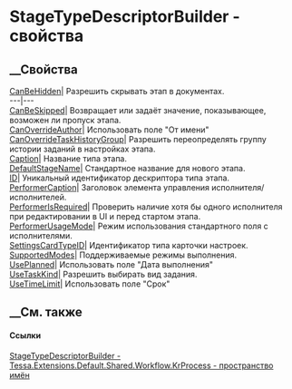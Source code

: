 # StageTypeDescriptorBuilder - свойства
##  __Свойства
[CanBeHidden](P_Tessa_Extensions_Default_Shared_Workflow_KrProcess_StageTypeDescriptorBuilder_CanBeHidden.htm)|
Разрешить скрывать этап в документах.  
---|---  
[CanBeSkipped](P_Tessa_Extensions_Default_Shared_Workflow_KrProcess_StageTypeDescriptorBuilder_CanBeSkipped.htm)|
Возвращает или задаёт значение, показывающее, возможен ли пропуск этапа.  
[CanOverrideAuthor](P_Tessa_Extensions_Default_Shared_Workflow_KrProcess_StageTypeDescriptorBuilder_CanOverrideAuthor.htm)|
Использовать поле "От имени"  
[CanOverrideTaskHistoryGroup](P_Tessa_Extensions_Default_Shared_Workflow_KrProcess_StageTypeDescriptorBuilder_CanOverrideTaskHistoryGroup.htm)|
Разрешить переопределять группу истории заданий в настройках этапа.  
[Caption](P_Tessa_Extensions_Default_Shared_Workflow_KrProcess_StageTypeDescriptorBuilder_Caption.htm)|
Название типа этапа.  
[DefaultStageName](P_Tessa_Extensions_Default_Shared_Workflow_KrProcess_StageTypeDescriptorBuilder_DefaultStageName.htm)|
Стандартное название для нового этапа.  
[ID](P_Tessa_Extensions_Default_Shared_Workflow_KrProcess_StageTypeDescriptorBuilder_ID.htm)|
Уникальный идентификатор дескриптора типа этапа.  
[PerformerCaption](P_Tessa_Extensions_Default_Shared_Workflow_KrProcess_StageTypeDescriptorBuilder_PerformerCaption.htm)|
Заголовок элемента управления исполнителя/исполнителей.  
[PerformerIsRequired](P_Tessa_Extensions_Default_Shared_Workflow_KrProcess_StageTypeDescriptorBuilder_PerformerIsRequired.htm)|
Проверить наличие хотя бы одного исполнителя при редактировании в UI и перед
стартом этапа.  
[PerformerUsageMode](P_Tessa_Extensions_Default_Shared_Workflow_KrProcess_StageTypeDescriptorBuilder_PerformerUsageMode.htm)|
Режим использования стандартного поля с исполнителями.  
[SettingsCardTypeID](P_Tessa_Extensions_Default_Shared_Workflow_KrProcess_StageTypeDescriptorBuilder_SettingsCardTypeID.htm)|
Идентификатор типа карточки настроек.  
[SupportedModes](P_Tessa_Extensions_Default_Shared_Workflow_KrProcess_StageTypeDescriptorBuilder_SupportedModes.htm)|
Поддерживаемые режимы выполнения.  
[UsePlanned](P_Tessa_Extensions_Default_Shared_Workflow_KrProcess_StageTypeDescriptorBuilder_UsePlanned.htm)|
Использовать поле "Дата выполнения"  
[UseTaskKind](P_Tessa_Extensions_Default_Shared_Workflow_KrProcess_StageTypeDescriptorBuilder_UseTaskKind.htm)|
Разрешить выбирать вид задания.  
[UseTimeLimit](P_Tessa_Extensions_Default_Shared_Workflow_KrProcess_StageTypeDescriptorBuilder_UseTimeLimit.htm)|
Использовать поле "Срок"  
## __См. также
#### Ссылки
[StageTypeDescriptorBuilder -
](T_Tessa_Extensions_Default_Shared_Workflow_KrProcess_StageTypeDescriptorBuilder.htm)
[Tessa.Extensions.Default.Shared.Workflow.KrProcess - пространство
имён](N_Tessa_Extensions_Default_Shared_Workflow_KrProcess.htm)
